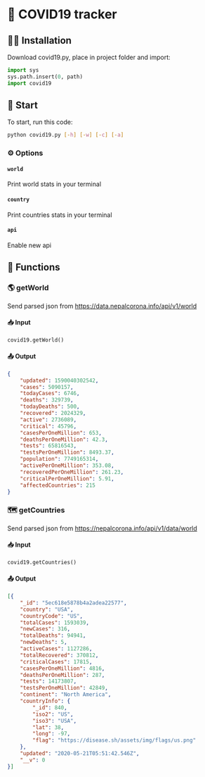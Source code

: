 # 🦠 COVID19 tracker
## 🧑‍💻 Installation
Download covid19.py, place in project folder and import:
```python
import sys
sys.path.insert(0, path)
import covid19
```
## 🚀 Start
To start, run this code:
```bash
python covid19.py [-h] [-w] [-c] [-a]
```
### ⚙️ Options
#### `world`
Print world stats in your terminal
#### `country`
Print countries stats in your terminal
#### `api`
Enable new api
## 🤖 Functions
### 🌎 getWorld
Send parsed json from https://data.nepalcorona.info/api/v1/world
#### 📥 Input
```python
covid19.getWorld()
```
#### 📤 Output
```json
{
    "updated": 1590040302542,
    "cases": 5090157,
    "todayCases": 6746,
    "deaths": 329739,
    "todayDeaths": 500,
    "recovered": 2024329,
    "active": 2736089,
    "critical": 45796,
    "casesPerOneMillion": 653,
    "deathsPerOneMillion": 42.3,
    "tests": 65816543,
    "testsPerOneMillion": 8493.37,
    "population": 7749165314,
    "activePerOneMillion": 353.08,
    "recoveredPerOneMillion": 261.23,
    "criticalPerOneMillion": 5.91,
    "affectedCountries": 215
}
```
### 🗺 getCountries
Send parsed json from https://nepalcorona.info/api/v1/data/world
#### 📥 Input
```python
covid19.getCountries()
```
#### 📤 Output
```json
[{
    "_id": "5ec618e5878b4a2adea22577",
    "country": "USA",
    "countryCode": "US",
    "totalCases": 1593039,
    "newCases": 316,
    "totalDeaths": 94941,
    "newDeaths": 5,
    "activeCases": 1127286,
    "totalRecovered": 370812,
    "criticalCases": 17815,
    "casesPerOneMillion": 4816,
    "deathsPerOneMillion": 287,
    "tests": 14173807,
    "testsPerOneMillion": 42849,
    "continent": "North America",
    "countryInfo": {
        "_id": 840,
        "iso2": "US",
        "iso3": "USA",
        "lat": 38,
        "long": -97,
        "flag": "https://disease.sh/assets/img/flags/us.png"
    },
    "updated": "2020-05-21T05:51:42.546Z",
    "__v": 0
}]
```
